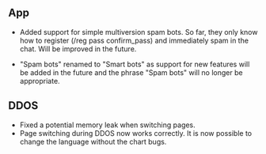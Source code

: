 ## App
  - Added support for simple multiversion spam bots. So far, they only know how to register (/reg pass confirm_pass) and immediately spam in the chat. Will be improved in the future.

  - "Spam bots" renamed to "Smart bots" as support for new features will be added in the future and the phrase "Spam bots" will no longer be appropriate.

## DDOS
  - Fixed a potential memory leak when switching pages.
  - Page switching during DDOS now works correctly. It is now possible to change the language without the chart bugs.